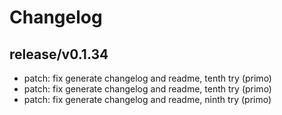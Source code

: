 # Changelog

## release/v0.1.34
* patch: fix generate changelog and readme, tenth try (primo)
* patch: fix generate changelog and readme, tenth try (primo)
* patch: fix generate changelog and readme, ninth try (primo)
